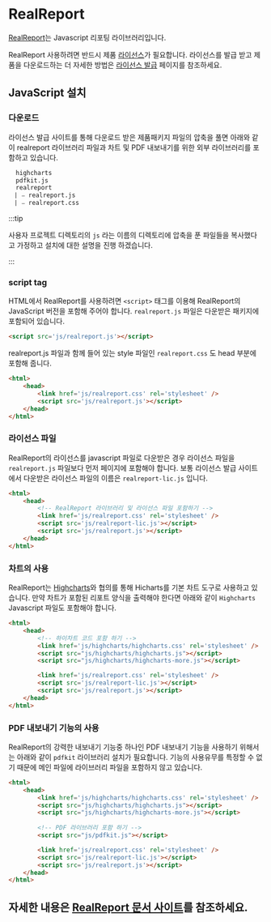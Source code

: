 # RealReport

[RealReport](https://real-report.com)는 Javascript 리포팅 라이브러리입니다.

RealReport 사용하려면 반드시 제품 [라이선스](https://real-report.com/license)가 필요합니다. 라이선스를 발급 받고 제품을 다운로드하는 더 자세한 방법은 [라이선스 발급](https://real-report.com/license) 페이지를 참조하세요.

## JavaScript 설치

### 다운로드

라이선스 발급 사이트를 통해 다운로드 받은 제품패키지 파일의 압축을 풀면 아래와 같이 realreport 라이브러리 파일과 차트 및 PDF 내보내기를 위한 외부 라이브러리를 포함하고 있습니다.

```sh title="realreport.latest.zip"  
  highcharts
  pdfkit.js
  realreport
  ⎸⎯ realreport.js
  ⎸⎯ realreport.css
```

:::tip

사용자 프로젝트 디렉토리의 `js` 라는 이름의 디렉토리에 압축을 푼 파일들을 복사했다고 가정하고 설치에 대한 설명을 진행 하겠습니다.

:::

### script tag

HTML에서 RealReport를 사용하려면 `<script>` 태그를 이용해 RealReport의 JavaScript 버전을 포함해 주어야 합니다. `realreport.js` 파일은 다운받은 패키지에 포함되어 있습니다.


```html
<script src='js/realreport.js'></script>
```

realreport.js 파일과 함께 들어 있는 style 파일인 `realreport.css` 도 head 부분에 포함해 줍니다.

```html title="index.html"
<html>
    <head>
        <link href='js/realreport.css' rel='stylesheet' />
        <script src='js/realreport.js'></script>
    </head>
</html>
```

### 라이선스 파일

RealReport의 라이선스를 javascript 파일로 다운받은 경우 라이선스 파일을 `realreport.js` 파일보다 먼저 페이지에 포함해야 합니다. 보통 라이선스 발급 사이트에서 다운받은 라이선스 파일의 이름은 `realreport-lic.js` 입니다.

```html title="index.html"
<html>
    <head>
        <!-- RealReport 라이브러리 및 라이선스 파일 포함하기 -->
        <link href='js/realreport.css' rel='stylesheet' />
        <script src='js/realreport-lic.js'></script>
        <script src='js/realreport.js'></script>
    </head>
</html>
```

### 차트의 사용

RealReport는 [Highcharts](https://www.highcharts.com/)와 협의를 통해 Hicharts를 기본 차트 도구로 사용하고 있습니다. 만약 차트가 포함된 리포트 양식을 출력해야 한다면 아래와 같이 `Highcharts` Javascript 파일도 포함해야 합니다.

```html title="index.html"
<html>
    <head>
        <!-- 하이차트 코드 포함 하기 -->
        <link href='js/highcharts/highcharts.css' rel='stylesheet' />
        <script src="js/highcharts/highcharts.js"></script>
        <script src="js/highcharts/highcharts-more.js"></script>

        <link href='js/realreport.css' rel='stylesheet' />
        <script src='js/realreport-lic.js'></script>
        <script src='js/realreport.js'></script>
    </head>
</html>
```

### PDF 내보내기 기능의 사용

RealReport의 강력한 내보내기 기능중 하나인 PDF 내보내기 기능을 사용하기 위해서는 아래와 같이 `pdfkit` 라이브러리 설치가 필요합니다. 기능의 사용유무를 특정할 수 없기 때문에 메인 파일에 라이브러리 파일을 포함하지 않고 있습니다.

```html title="index.html"
<html>
    <head>
        <link href='js/highcharts/highcharts.css' rel='stylesheet' />
        <script src="js/highcharts/highcharts.js"></script>
        <script src="js/highcharts/highcharts-more.js"></script>
        
        <!-- PDF 라이브러리 포함 하기 -->
        <script src="js/pdfkit.js"></script>

        <link href='js/realreport.css' rel='stylesheet' />
        <script src='js/realreport-lic.js'></script>
        <script src='js/realreport.js'></script>
    </head>
</html>
```

## 자세한 내용은 [RealReport 문서 사이트](https://real-report.com/)를 참조하세요.